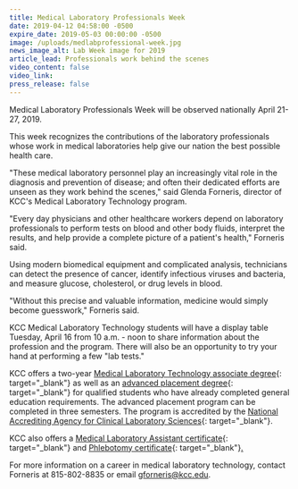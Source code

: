 ```yaml
---
title: Medical Laboratory Professionals Week
date: 2019-04-12 04:58:00 -0500
expire_date: 2019-05-03 00:00:00 -0500
image: /uploads/medlabprofessional-week.jpg
news_image_alt: Lab Week image for 2019
article_lead: Professionals work behind the scenes
video_content: false
video_link:
press_release: false
---
```


Medical Laboratory Professionals Week will be observed nationally April 21-27, 2019.&nbsp;

This week recognizes the contributions of the laboratory professionals whose work in medical laboratories help give our nation the best possible health care.&nbsp;

"These medical laboratory personnel play an increasingly vital role in the diagnosis and prevention of disease; and often their dedicated efforts are unseen as they work behind the scenes," said Glenda Forneris, director of KCC's Medical Laboratory Technology program.

"Every day physicians and other healthcare workers depend on laboratory professionals to perform tests on blood and other body fluids, interpret the results, and help provide a complete picture of a patient's health," Forneris said.&nbsp;

Using modern biomedical equipment and complicated analysis, technicians can detect the presence of cancer, identify infectious viruses and bacteria, and measure glucose, cholesterol, or drug levels in blood.

"Without this precise and valuable information, medicine would simply become guesswork," Forneris said.

KCC Medical Laboratory Technology students will have a display table Tuesday, April 16 from 10 a.m. - noon to share information about the profession and the program. There will also be an opportunity to try your hand at performing a few "lab tests."

KCC offers a two-year [Medical Laboratory Technology associate degree](hhttp://kcc.smartcatalogiq.com/en/current/Academic-Catalog/Program-Areas/Health-Careers/Medical-Laboratory-Technology-AAS){: target="_blank"} as well as an [advanced placement degree](http://kcc.smartcatalogiq.com/en/current/Academic-Catalog/Program-Areas/Health-Careers/Medical-Laboratory-Technology-Advanced-Placement-Sequence-Option-1){: target="_blank"} for qualified students who have already completed general education requirements. The advanced placement program can be completed in three semesters. The program is accredited by the [National Accrediting Agency for Clinical Laboratory Sciences](https://www.naacls.org/Home.aspx){: target="_blank"}.

KCC also offers a [Medical Laboratory Assistant certificate](http://kcc.smartcatalogiq.com/en/current/Academic-Catalog/Program-Areas/Health-Careers/Medical-Laboratory-Assistant-Certificate){: target="_blank"} and [Phlebotomy certificate](http://kcc.smartcatalogiq.com/en/current/Academic-Catalog/Program-Areas/Health-Careers/Phlebotomy-Certificate){: target="_blank"}[.](http://kcc.smartcatalogiq.com/en/2019-20currentic-Catalog/Program-Areas/Health-Careers/Phlebotomy-Certificate)

For more information on a career in medical laboratory technology, contact Forneris at 815-802-8835 or email [gforneris@kcc.edu](mailto:gforneris@kcc.edu).